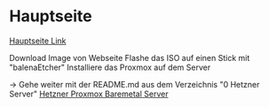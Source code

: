 # Hauptseite
[Hauptseite Link](/README.md)

Download Image von Webseite
Flashe das ISO auf einen Stick mit "balenaEtcher"
Installiere das Proxmox auf dem Server 

-> Gehe weiter mit der README.md aus dem Verzeichnis "0 Hetzner Server"
[Hetzner Proxmox Baremetal Server](/1_Infrastruktur/1_Proxmox/0_Hetzner_Server/README.md)
